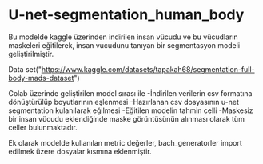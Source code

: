 # U-net-segmentation_human_body
Bu modelde kaggle üzerinden indirilen insan vücudu ve bu vücudların maskeleri eğitilerek, insan vucudunu tanıyan bir segmentasyon modeli geliştirilmiştir.

Data set("https://www.kaggle.com/datasets/tapakah68/segmentation-full-body-mads-dataset")

Colab üzerinde geliştirilen model sırası ile
    -İndirilen verilerin csv formatına dönüştürülüp boyutlarının eşlenmesi
    -Hazırlanan csv dosyasının u-net segmentation kulanılarak eğilmesi
    -Eğitilen modelin tahmin celli
    -Maskesiz bir insan vücudu eklendiğinde maske görüntüsünün alınması
olarak tüm celler bulunmaktadır.

Ek olarak modelde kullanılan metric değerler, bach_generatorler import edilmek üzere dosyalar kısmına eklenmiştir.
